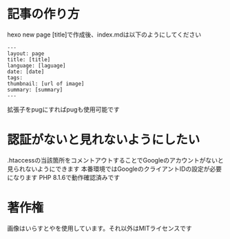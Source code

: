 # 記事の作り方
hexo new page [title]で作成後、index.mdは以下のようにしてください

```
---
layout: page
title: [title]
language: [laguage]
date: [date]
tags:
thumbnail: [url of image]
summary: [summary]
---
```

拡張子をpugにすればpugも使用可能です

# 認証がないと見れないようにしたい
.htaccessの当該箇所をコメントアウトすることでGoogleのアカウントがないと見られないようにできます
本番環境ではGoogleのクライアントIDの設定が必要になります
PHP 8.1.6で動作確認済みです

# 著作権
画像はいらすとやを使用しています。それ以外はMITライセンスです
